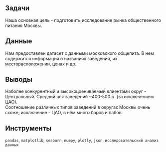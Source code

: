 ## Задачи
Наша основная цель - подготовить исследование рынка общественного питания Москвы.
## Данные
Нам предоставлен датасет с данными московского общепита. В нем содержится информация о названиях заведений, их месторасположении, ценах и др.

## Выводы
Наболее конкурентный и высокоцоениваемый клиентами округ - Центральный. Средний чек заведений ~400-500 р. (за исключением ЦАО).  
Соотношение различных типов заведений в округах Москвы очень схоже, исключение - ЦАО, в нём много баров и пабов. 

## Инструменты
`pandas`, `matplotlib`, `seaborn`, `numpy`, `plotly`, `json`, `исследовательский анализ данных`
